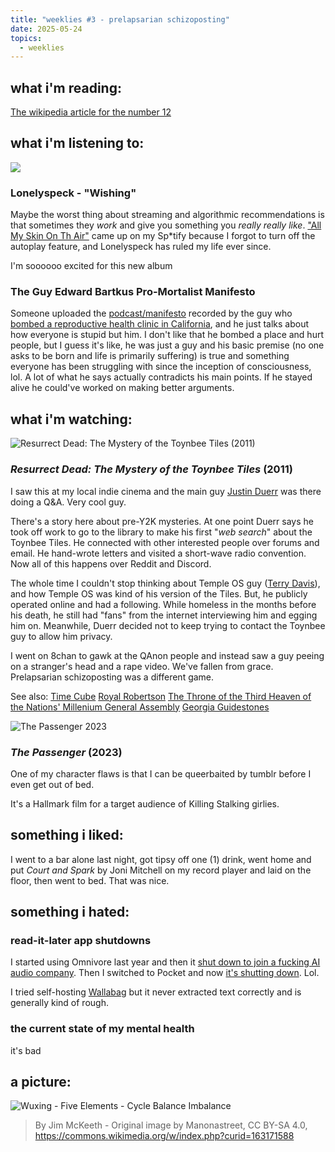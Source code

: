 ```yaml
---
title: "weeklies #3 - prelapsarian schizoposting"
date: 2025-05-24
topics:
  - weeklies
---
```

## __what i'm reading__:
 [The wikipedia article for the number 12](https://en.wikipedia.org/wiki/12_(number))

## __what i'm listening to__:
![](https://www.youtube.com/watch?v=i1zZFd7eGK0)
### Lonelyspeck - "Wishing"

Maybe the worst thing about streaming and algorithmic recommendations is that sometimes they _work_ and give you something you _really really like_. ["All My Skin On Th Air"](https://www.youtube.com/watch?v=ItLEF1H2vqU) came up on my Sp\*tify because I forgot to turn off the autoplay feature, and Lonelyspeck has ruled my life ever since.  

I'm soooooo excited for this new album

### The Guy Edward Bartkus Pro-Mortalist Manifesto
Someone uploaded the [podcast/manifesto](https://archive.org/details/rec-pre) recorded by the guy who [bombed a reproductive health clinic in California](https://en.wikipedia.org/wiki/2025_Palm_Springs_fertility_clinic_bombing), and he just talks about how everyone is stupid but him. I don't like that he bombed a place and hurt people, but I guess it's like, he was just a guy and his basic premise (no one asks to be born and life is primarily suffering) is true and something everyone has been struggling with since the inception of consciousness, lol. A lot of what he says actually contradicts his main points. If he stayed alive he could've worked on making better arguments.

## __what i'm watching__:
![Resurrect Dead: The Mystery of the Toynbee Tiles (2011)](https://fr.web.img2.acsta.net/medias/nmedia/18/82/85/32/19796423.jpg) 
### _Resurrect Dead: The Mystery of the Toynbee Tiles_ (2011)

I saw this at my local indie cinema and the main guy [Justin Duerr](https://en.wikipedia.org/wiki/Justin_Duerr) was there doing a Q&A. Very cool guy.

There's a story here about pre-Y2K mysteries. At one point Duerr says he took off work to go to the library to make his first "_web search_" about the Toynbee Tiles. He connected with other interested people over forums and email. He hand-wrote letters and visited a short-wave radio convention. Now all of this happens over Reddit and Discord.

The whole time I couldn't stop thinking about Temple OS guy ([Terry Davis](https://en.wikipedia.org/wiki/Terry_A._Davis)), and how Temple OS was kind of his version of the Tiles. But, he publicly operated online and had a  following. While homeless in the months before his death, he still had "fans" from the internet interviewing him and egging him on. Meanwhile, Duerr decided not to keep trying to contact the Toynbee guy to allow him privacy.  

I went on 8chan to gawk at the QAnon people and instead saw a guy peeing on a stranger's head and a rape video. We've fallen from grace. Prelapsarian schizoposting was a different game.

See also: 
[Time Cube](https://en.wikipedia.org/wiki/Time_Cube)
[Royal Robertson](https://en.wikipedia.org/wiki/Royal_Robertson)
[The Throne of the Third Heaven of the Nations' Millenium General Assembly](https://americanart.si.edu/artwork/throne-third-heaven-nations-millennium-general-assembly-9897)
[Georgia Guidestones](https://en.wikipedia.org/wiki/Georgia_Guidestones)

![The Passenger 2023](https://upload.wikimedia.org/wikipedia/en/2/2e/The_Passenger_%282023%29_poster.jpg)
### _The Passenger_ (2023)
One of my character flaws is that I can be queerbaited by tumblr before I even get out of bed. 

It's a Hallmark film for a target audience of Killing Stalking girlies.

## __something i liked__:
I went to a bar alone last night, got tipsy off one (1) drink, went home and put _Court and Spark_ by Joni Mitchell on my record player and laid on the floor, then went to bed. That was nice.
## __something i hated__:
### read-it-later app shutdowns 
I started using Omnivore last year and then it [shut down to join a fucking AI audio company](https://substack.com/home/post/p-150890430). Then I switched to Pocket and now [it's shutting down](https://support.mozilla.org/en-US/kb/future-of-pocket). Lol. 

I tried self-hosting [Wallabag](https://wallabag.org/) but it never extracted text correctly and is generally kind of rough. 
### the current state of my mental health
it's bad

## __a picture__:
![Wuxing - Five Elements - Cycle Balance Imbalance](https://upload.wikimedia.org/wikipedia/commons/thumb/c/c1/Wuxing_-_Five_Elements_-_Cycle_Balance_Imbalance.svg/1024px-Wuxing_-_Five_Elements_-_Cycle_Balance_Imbalance.svg.png)

> By Jim McKeeth - Original image by Manonastreet, CC BY-SA 4.0, https://commons.wikimedia.org/w/index.php?curid=163171588